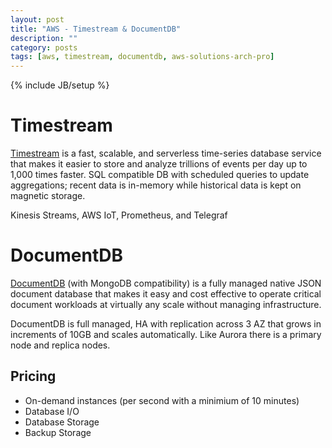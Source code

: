 ```yaml
---
layout: post
title: "AWS - Timestream & DocumentDB"
description: ""
category: posts
tags: [aws, timestream, documentdb, aws-solutions-arch-pro]
---
```

{% include JB/setup %}

# Timestream
[Timestream](https://aws.amazon.com/timestream/) is a fast, scalable, and serverless time-series database service that makes it easier to store and analyze trillions of events per day up to 1,000 times faster. SQL compatible DB with scheduled queries to update aggregations; recent data is in-memory while historical data is kept on magnetic storage.

Kinesis Streams, AWS IoT, Prometheus, and Telegraf

# DocumentDB
[DocumentDB](https://aws.amazon.com/documentdb/) (with MongoDB compatibility) is a fully managed native JSON document database that makes it easy and cost effective to operate critical document workloads at virtually any scale without managing infrastructure. 

DocumentDB is full managed, HA with replication across 3 AZ that grows in increments of 10GB and scales automatically. Like Aurora there is a primary node and replica nodes. 

## Pricing
- On-demand instances (per second with a minimium of 10 minutes)
- Database I/O
- Database Storage
- Backup Storage
